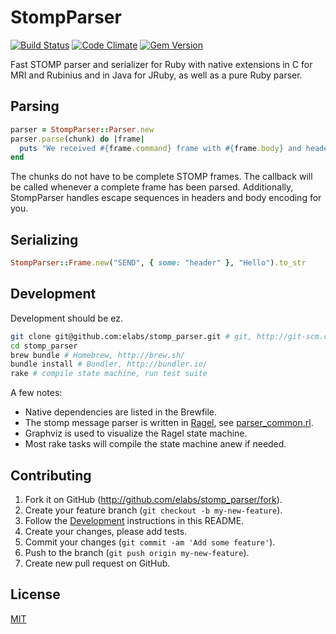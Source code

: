 # StompParser

[![Build Status](https://travis-ci.org/elabs/stomp_parser.png?branch=master)](https://travis-ci.org/elabs/stomp_parser)
[![Code Climate](https://codeclimate.com/github/elabs/stomp_parser.png)](https://codeclimate.com/github/elabs/stomp_parser)
[![Gem Version](https://badge.fury.io/rb/stomp_parser.png)](http://badge.fury.io/rb/stomp_parser)

Fast STOMP parser and serializer for Ruby with native extensions in C for MRI
and Rubinius and in Java for JRuby, as well as a pure Ruby parser.

## Parsing

``` ruby
parser = StompParser::Parser.new
parser.parse(chunk) do |frame|
  puts "We received #{frame.command} frame with #{frame.body} and headers #{frame.headers}!"
end
```

The chunks do not have to be complete STOMP frames. The callback will be called
whenever a complete frame has been parsed. Additionally, StompParser handles
escape sequences in headers and body encoding for you.

## Serializing

``` ruby
StompParser::Frame.new("SEND", { some: "header" }, "Hello").to_str
```

## Development

Development should be ez.

``` bash
git clone git@github.com:elabs/stomp_parser.git # git, http://git-scm.com/
cd stomp_parser
brew bundle # Homebrew, http://brew.sh/
bundle install # Bundler, http://bundler.io/
rake # compile state machine, run test suite
```

A few notes:

- Native dependencies are listed in the Brewfile.
- The stomp message parser is written in [Ragel](http://www.complang.org/ragel/), see [parser_common.rl](parser_common.rl).
- Graphviz is used to visualize the Ragel state machine.
- Most rake tasks will compile the state machine anew if needed.

## Contributing

1. Fork it on GitHub (<http://github.com/elabs/stomp_parser/fork>).
2. Create your feature branch (`git checkout -b my-new-feature`).
3. Follow the [Development](#development) instructions in this README.
4. Create your changes, please add tests.
5. Commit your changes (`git commit -am 'Add some feature'`).
6. Push to the branch (`git push origin my-new-feature`).
7. Create new pull request on GitHub.

## License

[MIT](MIT-LICENSE.txt)

